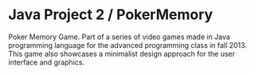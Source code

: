 Java Project 2 / PokerMemory
================

Poker Memory Game. Part of a series of video games made in Java programming language for the advanced programming class in fall 2013. This game also showcases a minimalist design approach for the user interface and graphics.
